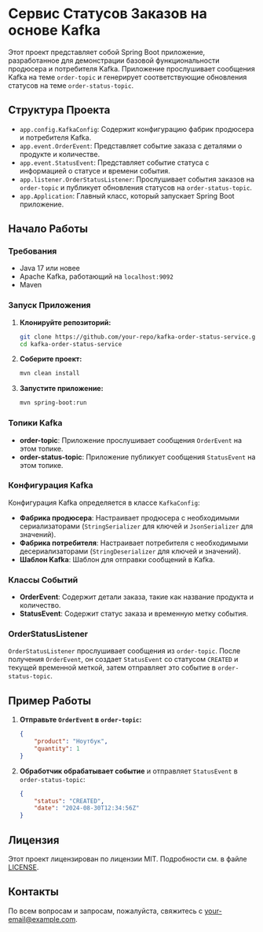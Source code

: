 # Сервис Статусов Заказов на основе Kafka

Этот проект представляет собой Spring Boot приложение, разработанное для демонстрации базовой функциональности продюсера и потребителя Kafka. Приложение прослушивает сообщения Kafka на теме `order-topic` и генерирует соответствующие обновления статусов на теме `order-status-topic`.

## Структура Проекта

- `app.config.KafkaConfig`: Содержит конфигурацию фабрик продюсера и потребителя Kafka.
- `app.event.OrderEvent`: Представляет событие заказа с деталями о продукте и количестве.
- `app.event.StatusEvent`: Представляет событие статуса с информацией о статусе и времени события.
- `app.listener.OrderStatusListener`: Прослушивает события заказов на `order-topic` и публикует обновления статусов на `order-status-topic`.
- `app.Application`: Главный класс, который запускает Spring Boot приложение.

## Начало Работы

### Требования

- Java 17 или новее
- Apache Kafka, работающий на `localhost:9092`
- Maven

### Запуск Приложения

1. **Клонируйте репозиторий:**
    ```bash
    git clone https://github.com/your-repo/kafka-order-status-service.git
    cd kafka-order-status-service
    ```

2. **Соберите проект:**
    ```bash
    mvn clean install
    ```

3. **Запустите приложение:**
    ```bash
    mvn spring-boot:run
    ```

### Топики Kafka

- **order-topic**: Приложение прослушивает сообщения `OrderEvent` на этом топике.
- **order-status-topic**: Приложение публикует сообщения `StatusEvent` на этом топике.

### Конфигурация Kafka

Конфигурация Kafka определяется в классе `KafkaConfig`:

- **Фабрика продюсера**: Настраивает продюсера с необходимыми сериализаторами (`StringSerializer` для ключей и `JsonSerializer` для значений).
- **Фабрика потребителя**: Настраивает потребителя с необходимыми десериализаторами (`StringDeserializer` для ключей и значений).
- **Шаблон Kafka**: Шаблон для отправки сообщений в Kafka.

### Классы Событий

- **OrderEvent**: Содержит детали заказа, такие как название продукта и количество.
- **StatusEvent**: Содержит статус заказа и временную метку события.

### OrderStatusListener

`OrderStatusListener` прослушивает сообщения из `order-topic`. После получения `OrderEvent`, он создает `StatusEvent` со статусом `CREATED` и текущей временной меткой, затем отправляет это событие в `order-status-topic`.

## Пример Работы

1. **Отправьте `OrderEvent` в `order-topic`:**

    ```json
    {
        "product": "Ноутбук",
        "quantity": 1
    }
    ```

2. **Обработчик обрабатывает событие** и отправляет `StatusEvent` в `order-status-topic`:

    ```json
    {
        "status": "CREATED",
        "date": "2024-08-30T12:34:56Z"
    }
    ```

## Лицензия

Этот проект лицензирован по лицензии MIT. Подробности см. в файле [LICENSE](LICENSE).

## Контакты

По всем вопросам и запросам, пожалуйста, свяжитесь с [your-email@example.com](mailto:your-email@example.com).

